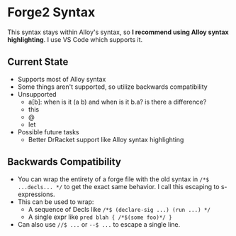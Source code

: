 

# Forge2 Syntax

This syntax stays within Alloy's syntax, so **I recommend using Alloy syntax highlighting**. I use VS Code which supports it.

## Current State

- Supports most of Alloy syntax
- Some things aren't supported, so utilize backwards compatibility
- Unsupported
    - a[b]: when is it (a b) and when is it b.a? is there a difference?
    - this
    - @
    - let
- Possible future tasks
    - Better DrRacket support like Alloy syntax highlighting

## Backwards Compatibility

- You can wrap the entirety of a forge file with the old syntax in `/*$ ...decls... */` to get the exact same behavior. I call this escaping to s-expressions.
- This can be used to wrap:
    - A sequence of Decls like `/*$ (declare-sig ...) (run ...) */`
    - A single expr like `pred blah { /*$(some foo)*/ }`
- Can also use `//$ ...` or `--$ ...` to escape a single line.
